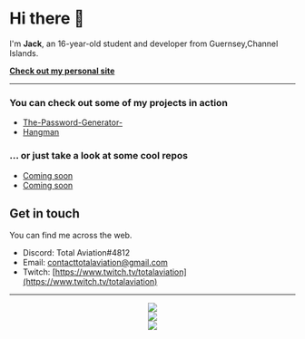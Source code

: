 # Hi there 👋

<!--
**TotalAviationYT/TotalAviationYT** is a ✨ _special_ ✨ repository because its `README.md` (this file) appears on your GitHub profile.
-->

I'm **Jack**, an 16-year-old student and developer from Guernsey,Channel Islands. 

**[Check out my personal site](??)**

---

### You can check out some of my projects in action

- [The-Password-Generator-]([repo](https://github.com/TotalAviationYT/The-Password-Generator-))
- [Hangman]([repo](https://github.com/TotalAviationYT/Hangman))

### ... or just take a look at some cool repos

- [Coming soon](https://github.com/TotalAviationYT?tab=repositories)
- [Coming soon](https://github.com/TotalAviationYT?tab=repositories)

## Get in touch

You can find me across the web.

- Discord: Total Aviation#4812
- Email: [contacttotalaviation@gmail.com](mailto:contacttotalaviation@gmail.com)
- Twitch: [https://www.twitch.tv/totalaviation](https://www.twitch.tv/totalaviation)
----

<p align="center">
  <img src="https://github-profile-trophy.vercel.app/?username=TotalAviationYT&theme=darkhub&margin-w=8&margin-h=8&no-frame=true">
  <br/>
  <img src="https://github-readme-stats.vercel.app/api?username=TotalAviationYT&count_private=true&theme=dark&show_icons=true">
  <br/>
  <img src="https://github-readmestats.vercel.app/apiusername=TotalAviationYT&&show_icons=true&title_color=ffffff&icon_color=bb2acf&text_color=daf7dc&bg_color=151515">
</p>

</p>
